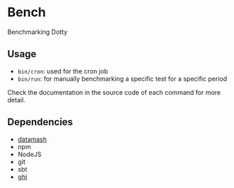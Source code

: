 # Bench

Benchmarking Dotty

## Usage

- `bin/cron`: used for the cron job
- `bin/run`: for manually benchmarking a specific test for a specific period

Check the documentation in the source code of each command for more detail.

## Dependencies

- [datamash](https://www.gnu.org/software/datamash/)
- npm
- NodeJS
- git
- sbt
- [ghi](https://github.com/stephencelis/ghi)

